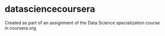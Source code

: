 datasciencecoursera
===================

Created as part of an assignment of the Data Science specialization course in coursera.org

